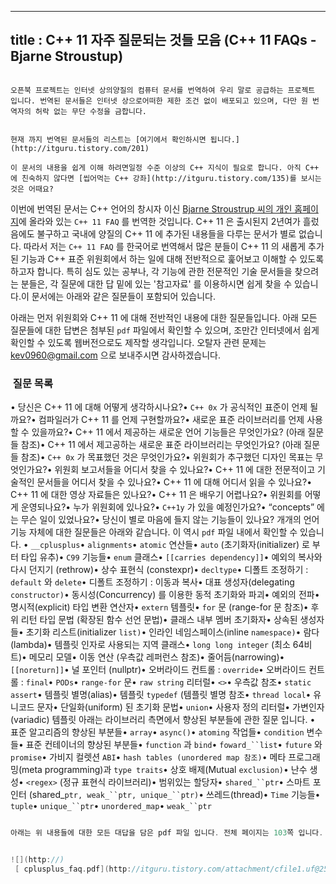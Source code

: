 ----------------
title : C++ 11 자주 질문되는 것들 모음 (C++ 11 FAQs - Bjarne Stroustup)
--------------







```warning

오픈북 프로젝트는 인터넷 상의양질의 컴퓨터 문서를 번역하여 우리 말로 공급하는 프로젝트 입니다. 번역된 문서들은 인터넷 상으로어떠한 제한 조건 없이 배포되고 있으며, 다만 원 번역자의 허락 없는 무단 수정을 금합니다.


현재 까지 번역된 문서들의 리스트는 [여기에서 확인하시면 됩니다.](http://itguru.tistory.com/201)

```








```info
이 문서의 내용을 쉽게 이해 하려면일정 수준 이상의 C++ 지식이 필요로 합니다. 아직 C++ 에 친숙하지 않다면 [씹어먹는 C++ 강좌](http://itguru.tistory.com/135)를 보시는 것은 어때요?
```





이번에 번역된 문서는 C++ 언어의 창시자 이신 [Bjarne Stroustrup 씨의 개인 홈페이지](http://www.stroustrup.com/C++11FAQ.html)에 올라와 있는 `C++ 11 FAQ` 를 번역한 것입니다. C++ 11 은 출시된지 2년여가 흘렀음에도 불구하고 국내에 양질의 C++ 11 에 추가된 내용들을 다루는 문서가 별로 없습니다. 따라서 저는 `C++ 11 FAQ` 를 한국어로 번역해서 많은 분들이 C++ 11 의 새롭게 추가된 기능과 C++ 표준 위원회에서 하는 일에 대해 전반적으로 훑어보고 이해할 수 있도록 하고자 합니다. 특히 심도 있는 공부나, 각 기능에 관한 전문적인 기술 문서들을 찾으려는 분들은, 각 질문에 대한 답 밑에 있는 '참고자료' 를 이용하시면 쉽게 찾을 수 있습니다.이 문서에는 아래와 같은 질문들이 포함되어 있습니다.


아래는 먼저 위원회와 C++ 11 에 대해 전반적인 내용에 대한 질문들입니다. 아래 모든 질문들에 대한 답변은 첨부된 `pdf` 파일에서 확인할 수 있으며, 조만간 인터넷에서 쉽게 확인할 수 있도록 웹버전으로도 제작할 생각입니다. 오탈자 관련 문제는 kev0960@gmail.com 으로 보내주시면 감사하겠습니다.






###  질문 목록





• 당신은 C++ 11 에 대해 어떻게 생각하시나요?• `C++ 0x` 가 공식적인 표준이 언제 될까요?• 컴파일러가 C++ 11 를 언제 구현할까요?• 새로운 표준 라이브러리를 언제 사용할 수 있을까요?• C++ 11 에서 제공하는 새로운 언어 기능들은 무엇인가요? (아래 질문들 참조)• C++ 11 에서 제고공하는 새로운 표준 라이브러리는 무엇인가요? (아래 질문들 참조)• `C++ 0x` 가 목표했던 것은 무엇인가요?• 위원회가 추구했던 디자인 목표는 무엇인가요?• 위원회 보고서들을 어디서 찾을 수 있나요?• C++ 11 에 대한 전문적이고 기술적인 문서들을 어디서 찾을 수 있나요?• C++ 11 에 대해 어디서 읽을 수 있나요?• C++ 11 에 대한 영상 자료들은 있나요?• C++ 11 은 배우기 어렵나요?• 위원회를 어떻게 운영되나요?• 누가 위원회에 있나요?• `C++1y` 가 있을 예정인가요?• “concepts” 에는 무슨 일이 있었나요?• 당신이 별로 마음에 들지 않는 기능들이 있나요?
개개의 언어 기능 자체에 대한 질문들은 아래와 같습니다. 이 역시 `pdf` 파일 내에서 확인할 수 있습니다.
• `__cplusplus`• `alignments`• `atomic` 연산들• `auto` (초기화자(initializer) 로 부터 타입 유추)• `C99` 기능들• `enum` 클래스• `[[carries dependency]]`• 예외의 복사와 다시 던지기 (rethrow)• 상수 표현식 (constexpr)• `decltype`• 디폴트 조정하기 : `default` 와 `delete`• 디폴트 조정하기 : 이동과 복사• 대표 생성자(delegating `constructor)`• 동시성(Concurrency) 를 이용한 동적 초기화와 파괴• 예외의 전파• 명시적(explicit) 타입 변환 연산자• `extern` 템플릿• `for` 문 (range-for 문 참조)• 후위 리턴 타입 문법 (확장된 함수 선언 문법)• 클래스 내부 멤버 초기화자• 상속된 생성자들• 초기화 리스트(initializer `list)`• 인라인 네임스페이스(inline `namespace)`• 람다(lambda)• 템플릿 인자로 사용되는 지역 클래스• `long long integer` (최소 64비트)• 메모리 모델• 이동 연산 (우측값 레퍼런스 참조)• 줄어듬(narrowing)• `[[noreturn]]`• 널 포인터 (nullptr)• 오버라이드 컨트롤 : `override`• 오버라이드 컨트롤 : `final`• `PODs`• `range-for` 문• `raw string` 리터럴• `<>`• 우측값 참조• `static assert`• 템플릿 별명(alias)• 템플릿 `typedef` (템플릿 별명 참조• `thread local`• 유니코드 문자• 단일화(uniform) 된 초기화 문법• `union`• 사용자 정의 리터럴• 가변인자(variadic) 템플릿
아래는 라이브러리 측면에서 향상된 부분들에 관한 질문 입니다.
• 표준 알고리즘의 향상된 부분들• `array`• `async()`• `atoming` 작업들• `condition` 변수들• 표준 컨테이너의 향상된 부분들• `function` 과 `bind`• `foward_``list`• `future` 와 `promise`• 가비지 컬렛션 `ABI`• `hash tables (unordered map 참조)`• 메타 프로그래밍(meta programming)과 `type traits`• 상호 배제(Mutual `exclusion)`• 난수 생성• `<regex>` (정규 표현식 라이브러리)• 범위있는 할당자• `shared_``ptr`• 스마트 포인터 (shared_`ptr, weak_``ptr, unique_``ptr)`• 쓰레드(thread)• `Time` 기능들• `tuple`• `unique_``ptr`• `unordered_map`• `weak_``ptr`
```cpp

아래는 위 내용들에 대한 모든 대답을 담은 pdf 파일 입니다. 전체 페이지는 103쪽 입니다.


![](http://)
 [ cplusplus_faq.pdf](http://itguru.tistory.com/attachment/cfile1.uf@25591739524B4404105303.pdf)


```







